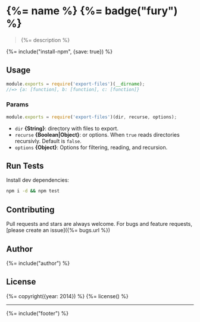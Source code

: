 # {%= name %} {%= badge("fury") %}

> {%= description %}

{%= include("install-npm", {save: true}) %}

## Usage

```js
module.exports = require('export-files')(__dirname);
//=> {a: [function], b: [function], c: [function]}
```

### Params

```js
module.exports = require('export-files')(dir, recurse, options);
```

* `dir` **{String}**: directory with files to export.
* `recurse` **{Boolean|Object}**: or options. When `true` reads directories recursivly. Default is `false`.
* `options` **{Object}**: Options for filtering, reading, and recursion.


## Run Tests

Install dev dependencies:

```bash
npm i -d && npm test
```

## Contributing
Pull requests and stars are always welcome. For bugs and feature requests, [please create an issue]({%= bugs.url %})

## Author
{%= include("author") %}

## License
{%= copyright({year: 2014}) %}
{%= license() %}

***

{%= include("footer") %}